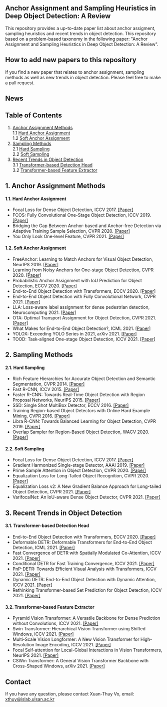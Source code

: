 ## Anchor Assignment and Sampling Heuristics in Deep Object Detection: A Review
This repository provides a up-to-date paper list about anchor assigment, sampling heuristics and recent trends in object detection. This repository based on a problem-based taxonomy in the following paper: "Anchor Assignment and Sampling Heuristics in Deep Object Detection: A Review".
## How to add new papers to this repository
If you find a new paper that relates to anchor assignment, sampling methods as well as new trends in object detection. Please feel free to make a pull request.
## News

## Table of Contents
1. [Anchor Assignment Methods](#1)  
    1.1 [Hard Anchor Assignment](#1.1)  
    1.2 [Soft Anchor Assignment](#1.2)     
2. [Sampling Methods](#2)  
    2.1 [Hard Sampling](#2.1)    
    2.2 [Soft Sampling](#2.2)  
3. [Recent Trends in Object Detection](#3)  
    3.1 [Transformer-based Detection Head](#3.1)  
    3.2 [Transformer-based Feature Extractor](#3.2)  


## 1. Anchor Assignment Methods <a name="1"></a>
#### 1.1. Hard Anchor Assignment <a name="1.1"></a>
  - Focal Loss for Dense Object Detection, ICCV 2017. [[Paper]](https://openaccess.thecvf.com/content_ICCV_2017/papers/Lin_Focal_Loss_for_ICCV_2017_paper.pdf)
  - FCOS: Fully Convolutional One-Stage Object Detection, ICCV 2019. [[Paper]](https://openaccess.thecvf.com/content_ICCV_2019/papers/Tian_FCOS_Fully_Convolutional_One-Stage_Object_Detection_ICCV_2019_paper.pdf)
  - Bridging the Gap Between Anchor-based and Anchor-free Detection via Adaptive Training Sample Selection, CVPR 2020. [[Paper]](https://openaccess.thecvf.com/content_CVPR_2020/papers/Zhang_Bridging_the_Gap_Between_Anchor-Based_and_Anchor-Free_Detection_via_Adaptive_CVPR_2020_paper.pdf)
  - You Only Look One-level Feature, CVPR 2021. [[Paper]](https://openaccess.thecvf.com/content/CVPR2021/papers/Chen_You_Only_Look_One-Level_Feature_CVPR_2021_paper.pdf)
#### 1.2. Soft Anchor Assignment <a name="1.2"></a>
  - FreeAnchor: Learning to Match Anchors for Visual Object Detection, NeurIPS 2019. [[Paper]](https://proceedings.neurips.cc/paper/2019/file/43ec517d68b6edd3015b3edc9a11367b-Paper.pdf)
  - Learning from Noisy Anchors for One-stage Object Detection, CVPR 2020. [[Paper]](https://openaccess.thecvf.com/content_CVPR_2020/papers/Li_Learning_From_Noisy_Anchors_for_One-Stage_Object_Detection_CVPR_2020_paper.pdf)
  - Probabilistic Anchor Assignment with IoU Prediction for Object Detection, ECCV 2020. [[Paper]](https://www.ecva.net/papers/eccv_2020/papers_ECCV/papers/123700358.pdf)
  - End-to-End Object Detection with Transformers, ECCV 2020. [[Paper]](https://www.ecva.net/papers/eccv_2020/papers_ECCV/papers/123460205.pdf)
  - End-to-End Object Detection with Fully Convolutional Network, CVPR 2021. [[Paper]](https://openaccess.thecvf.com/content/CVPR2021/papers/Wang_End-to-End_Object_Detection_With_Fully_Convolutional_Network_CVPR_2021_paper.pdf)
  - LLA: Loss-aware label assignment for dense pedestrian detection, Neurocomputing 2021. [[Paper]](https://www.sciencedirect.com/science/article/pii/S0925231221011796)
  - OTA: Optimal Transport Assignment for Object Detection, CVPR 2021. [[Paper]](https://openaccess.thecvf.com/content/CVPR2021/papers/Ge_OTA_Optimal_Transport_Assignment_for_Object_Detection_CVPR_2021_paper.pdf)
  - What Makes for End-to-End Object Detection?, ICML 2021. [[Paper]](http://proceedings.mlr.press/v139/sun21b/sun21b.pdf)
  - YOLOX: Exceeding YOLO Series in 2021, arXiv 2021. [[Paper]](https://arxiv.org/pdf/2107.08430.pdf)
  - TOOD: Task-aligned One-stage Object Detection, ICCV 2021. [[Paper]](https://openaccess.thecvf.com/content/ICCV2021/papers/Feng_TOOD_Task-Aligned_One-Stage_Object_Detection_ICCV_2021_paper.pdf)
## 2. Sampling Methods <a name="2"></a>
#### 2.1. Hard Sampling <a name="2.1"></a>
  - Rich Feature Hierarchies for Accurate Object Detection and Semantic Segmentation, CVPR 2014. [[Paper]](https://www.cv-foundation.org/openaccess/content_cvpr_2014/papers/Girshick_Rich_Feature_Hierarchies_2014_CVPR_paper.pdf)
  - Fast R-CNN, ICCV 2015. [[Paper]](https://www.cv-foundation.org/openaccess/content_iccv_2015/papers/Girshick_Fast_R-CNN_ICCV_2015_paper.pdf)
  - Faster R-CNN: Towards Real-Time Object Detection with Region Proposal Networks, NeurIPS 2015. [[Paper]](https://papers.nips.cc/paper/2015/file/14bfa6bb14875e45bba028a21ed38046-Paper.pdf)
  - SSD: Single Shot MultiBox Detector, ECCV 2016. [[Paper]](https://arxiv.org/pdf/1512.02325.pdf)
  - Training Region-based Object Detectors with Online Hard Example Mining, CVPR 2016. [[Paper]](https://openaccess.thecvf.com/content_cvpr_2016/papers/Shrivastava_Training_Region-Based_Object_CVPR_2016_paper.pdf)
  - Libra R-CNN: Towards Balanced Learning for Object Detection, CVPR 2019. [[Paper]](https://openaccess.thecvf.com/content_CVPR_2019/papers/Pang_Libra_R-CNN_Towards_Balanced_Learning_for_Object_Detection_CVPR_2019_paper.pdf)
  - Overlap Sampler for Region-Based Object Detection, WACV 2020. [[Paper]](https://openaccess.thecvf.com/content_WACV_2020/papers/Chen_Overlap_Sampler_for_Region-Based_Object_Detection_WACV_2020_paper.pdf)
#### 2.2. Soft Sampling <a name="2.2"></a>
  - Focal Loss for Dense Object Detection, ICCV 2017. [[Paper]](https://openaccess.thecvf.com/content_ICCV_2017/papers/Lin_Focal_Loss_for_ICCV_2017_paper.pdf)
  - Gradient Harmonized Single-stage Detector, AAAI 2019. [[Paper]](https://arxiv.org/pdf/1811.05181.pdf)
  - Prime Sample Attention in Object Detection, CVPR 2020. [[Paper]](https://openaccess.thecvf.com/content_CVPR_2020/papers/Cao_Prime_Sample_Attention_in_Object_Detection_CVPR_2020_paper.pdf)
  - Equalization Loss for Long-Tailed Object Recognition, CVPR 2020. [[Paper]](https://arxiv.org/pdf/2003.05176.pdf)
  - Equalization Loss v2: A New Gradient Balance Approach for Long-tailed Object Detection, CVPR 2021. [[Paper]](https://arxiv.org/pdf/2012.08548.pdf)
  - VarifocalNet: An IoU-aware Dense Object Detector, CVPR 2021. [[Paper]](https://openaccess.thecvf.com/content/CVPR2021/papers/Zhang_VarifocalNet_An_IoU-Aware_Dense_Object_Detector_CVPR_2021_paper.pdf)
## 3. Recent Trends in Object Detection <a name="3"></a>
#### 3.1. Transformer-based Detection Head <a name="3.1"></a>
  - End-to-End Object Detection with Transformers, ECCV 2020. [[Paper]](https://www.ecva.net/papers/eccv_2020/papers_ECCV/papers/123460205.pdf)
  - Deformable DETR: Deformable Transformers for End-to-End Object Detection, ICML 2021. [[Paper]](https://openreview.net/forum?id=gZ9hCDWe6ke)
  - Fast Convergence of DETR with Spatially Modulated Co-Attention, ICCV 2021. [[Paper]](https://openaccess.thecvf.com/content/ICCV2021/papers/Gao_Fast_Convergence_of_DETR_With_Spatially_Modulated_Co-Attention_ICCV_2021_paper.pdf)
  - Conditional DETR for Fast Training Convergence, ICCV 2021. [[Paper]](https://openaccess.thecvf.com/content/ICCV2021/papers/Meng_Conditional_DETR_for_Fast_Training_Convergence_ICCV_2021_paper.pdf)
  - PnP-DETR: Towards Efficient Visual Analysis with Transformers, ICCV 2021. [[Paper]](https://openaccess.thecvf.com/content/ICCV2021/papers/Wang_PnP-DETR_Towards_Efficient_Visual_Analysis_With_Transformers_ICCV_2021_paper.pdf)
  - Dynamic DETR: End-to-End Object Detection with Dynamic Attention, ICCV 2021. [[Paper]](https://openaccess.thecvf.com/content/ICCV2021/papers/Dai_Dynamic_DETR_End-to-End_Object_Detection_With_Dynamic_Attention_ICCV_2021_paper.pdf)
  - Rethinking Transformer-based Set Prediction for Object Detection, ICCV 2021. [[Paper]](https://openaccess.thecvf.com/content/ICCV2021/papers/Sun_Rethinking_Transformer-Based_Set_Prediction_for_Object_Detection_ICCV_2021_paper.pdf)
#### 3.2. Transformer-based Feature Extractor <a name="3.2"></a>
  - Pyramid Vision Transformer: A Versatile Backbone for Dense Prediction without Convolutions, ICCV 2021. [[Paper]](https://openaccess.thecvf.com/content/ICCV2021/papers/Wang_Pyramid_Vision_Transformer_A_Versatile_Backbone_for_Dense_Prediction_Without_ICCV_2021_paper.pdf)
  - Swin Transformer: Hierarchical Vision Transformer using Shifted Windows, ICCV 2021. [[Paper]](https://openaccess.thecvf.com/content/ICCV2021/papers/Liu_Swin_Transformer_Hierarchical_Vision_Transformer_Using_Shifted_Windows_ICCV_2021_paper.pdf)
  - Multi-Scale Vision Longformer: A New Vision Transformer for High-Resolution Image Encoding, ICCV 2021. [[Paper]](https://openaccess.thecvf.com/content/ICCV2021/papers/Zhang_Multi-Scale_Vision_Longformer_A_New_Vision_Transformer_for_High-Resolution_Image_ICCV_2021_paper.pdf)
  - Focal Self-attention for Local-Global Interactions in Vision Transformers, NeurIPS 2021. [[Paper]](https://arxiv.org/pdf/2107.00641.pdf)
  - CSWin Transformer: A General Vision Transformer Backbone with Cross-Shaped Windows, arXiv 2021. [[Paper]](https://arxiv.org/pdf/2107.00652.pdf)

## Contact
If you have any question, please contact Xuan-Thuy Vo, email: xthuy@islab.ulsan.ac.kr
